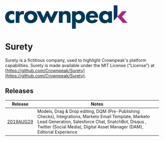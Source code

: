 <a href="https://www.crownpeak.com/" target="_blank">![Crownpeak Logo](images/logo/crownpeak-logo.png?raw=true "Crownpeak Logo")</a>

# Surety
Surety is a fictitious company, used to highlight Crownpeak's platform capabilities. Surety is made available under the MIT License (“License”) at [https://github.com/Crownpeak/Surety](https://github.com/Crownpeak/Surety).

## Releases

| Release       | Notes |
| ------------- | ------------- |
| <a href="./Crownpeak-Content-Xcelerator℠/2019AUG29" target="_blank">2019AUG29</a>     | Models, Drag & Drop editing, DQM (Pre-Publishing Checks), Integrations, Marketo Email Template, Marketo Lead Generation, Salesforce Chat, SnatchBot, Disqus , Twitter (Social Media), Digital Asset Manager (DAM), Editorial Experience |